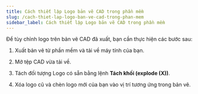 ```yaml
---
title: Cách thiết lập Logo bản vẽ CAD trong phần mềm
slug: /cach-thiet-lap-logo-ban-ve-cad-trong-phan-mem
sidebar_label: Cách thiết lập Logo bản vẽ CAD trong phần mềm
---
```


Để tùy chỉnh logo trên bản vẽ CAD đã xuất, bạn cần thực hiện các bước sau:

1. Xuất bản vẽ từ phần mềm và tải về máy tính của bạn.

2. Mở tệp CAD vừa tải về.

3. Tách đối tượng Logo có sẵn bằng lệnh **Tách khối (explode (X))**.

4. Xóa logo cũ và chèn logo mới của bạn vào vị trí tương ứng trong bản vẽ.